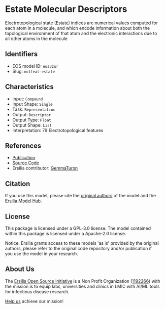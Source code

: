 # Estate Molecular Descriptors

Electrotopological state (Estate) indices are numerical values computed for each atom in a molecule, and which encode information about both the topological environment of that atom and the electronic interactions due to all other atoms in the molecule

## Identifiers

* EOS model ID: `eos3zur`
* Slug: `molfeat-estate`

## Characteristics

* Input: `Compound`
* Input Shape: `Single`
* Task: `Representation`
* Output: `Descriptor`
* Output Type: `Float`
* Output Shape: `List`
* Interpretation: 79 Electrotopological features

## References

* [Publication](https://link.springer.com/article/10.1023/A:1015952613760)
* [Source Code](https://molfeat.datamol.io/featurizers/estate)
* Ersilia contributor: [GemmaTuron](https://github.com/GemmaTuron)

## Citation

If you use this model, please cite the [original authors](https://link.springer.com/article/10.1023/A:1015952613760) of the model and the [Ersilia Model Hub](https://github.com/ersilia-os/ersilia/blob/master/CITATION.cff).

## License

This package is licensed under a GPL-3.0 license. The model contained within this package is licensed under a Apache-2.0 license.

Notice: Ersilia grants access to these models 'as is' provided by the original authors, please refer to the original code repository and/or publication if you use the model in your research.

## About Us

The [Ersilia Open Source Initiative](https://ersilia.io) is a Non Profit Organization ([1192266](https://register-of-charities.charitycommission.gov.uk/charity-search/-/charity-details/5170657/full-print)) with the mission is to equip labs, universities and clinics in LMIC with AI/ML tools for infectious disease research.

[Help us](https://www.ersilia.io/donate) achieve our mission!